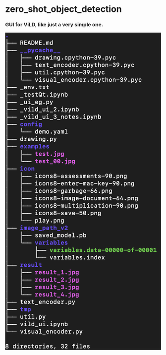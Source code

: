 # zero_shot_object_detection
### GUI for ViLD, like just a very simple one.

![tmp/image-20220720234057169](tmp/image-20220720234057169.png)
